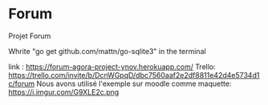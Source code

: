 # Forum
Projet Forum

Whrite "go get github.com/mattn/go-sqlite3" in the terminal


link : https://forum-agora-project-ynov.herokuapp.com/
Trello: https://trello.com/invite/b/DcnWGpqD/dbc7560aaf2e2df8811e42d4e5734d1c/forum
Nous avons utilisé l'exemple sur moodle comme maquette: https://i.imgur.com/G9XLE2c.png
